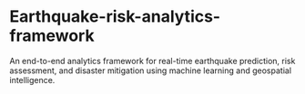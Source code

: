 # Earthquake-risk-analytics-framework
An end-to-end analytics framework for real-time earthquake prediction, risk assessment, and disaster mitigation using machine learning and geospatial intelligence.
